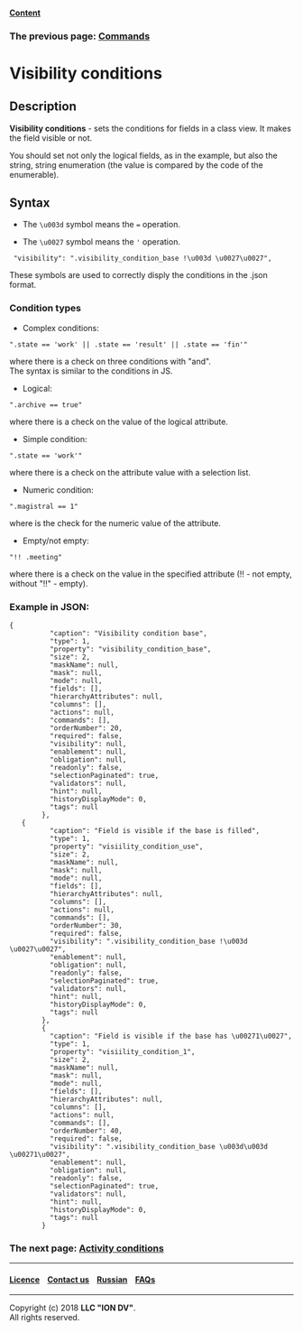 #### [Content](/docs/en/index.md)

### The previous page: [Commands](/docs/en/2_system_description/metadata_structure/meta_view/commands.md)

# Visibility conditions

## Description

**Visibility conditions** - sets the conditions for fields in a class view. It makes the field visible or not. 

You should set not only the logical fields, as in the example, but also the string, string enumeration (the value is compared by the code of the enumerable). 

 ## Syntax
 
 * The `\u003d` symbol means the `=` operation.
 
 * The `\u0027` symbol means the  `'` operation.
```
 "visibility": ".visibility_condition_base !\u003d \u0027\u0027",
```
These symbols are used to correctly disply the conditions in the .json format.

### Condition types

* Complex conditions:
```
".state == 'work' || .state == 'result' || .state == 'fin'"
```
where there is a check on three conditions with "and".  
The syntax is similar to the conditions in JS.  


* Logical:

```
".archive == true"
```
where there is a check on the value of the logical attribute.

* Simple condition:

```
".state == 'work'"
```
where there is a check on the attribute value with a selection list.

* Numeric condition:

```
".magistral == 1"
```
where is the check for the numeric value of the attribute.

* Empty/not empty:

```
"!! .meeting"
```
where there is a check on the value in the specified attribute (!! - not empty, without "!!" - empty).

### Example in JSON:
```
{
          "caption": "Visibility condition base",
          "type": 1,
          "property": "visibility_condition_base",
          "size": 2,
          "maskName": null,
          "mask": null,
          "mode": null,
          "fields": [],
          "hierarchyAttributes": null,
          "columns": [],
          "actions": null,
          "commands": [],
          "orderNumber": 20,
          "required": false,
          "visibility": null,
          "enablement": null,
          "obligation": null,
          "readonly": false,
          "selectionPaginated": true,
          "validators": null,
          "hint": null,
          "historyDisplayMode": 0,
          "tags": null
        },
   {
          "caption": "Field is visible if the base is filled",
          "type": 1,
          "property": "visiility_condition_use",
          "size": 2,
          "maskName": null,
          "mask": null,
          "mode": null,
          "fields": [],
          "hierarchyAttributes": null,
          "columns": [],
          "actions": null,
          "commands": [],
          "orderNumber": 30,
          "required": false,
          "visibility": ".visibility_condition_base !\u003d \u0027\u0027",
          "enablement": null,
          "obligation": null,
          "readonly": false,
          "selectionPaginated": true,
          "validators": null,
          "hint": null,
          "historyDisplayMode": 0,
          "tags": null
        },
        {
          "caption": "Field is visible if the base has \u00271\u0027",
          "type": 1,
          "property": "visiility_condition_1",
          "size": 2,
          "maskName": null,
          "mask": null,
          "mode": null,
          "fields": [],
          "hierarchyAttributes": null,
          "columns": [],
          "actions": null,
          "commands": [],
          "orderNumber": 40,
          "required": false,
          "visibility": ".visibility_condition_base \u003d\u003d \u00271\u0027",
          "enablement": null,
          "obligation": null,
          "readonly": false,
          "selectionPaginated": true,
          "validators": null,
          "hint": null,
          "historyDisplayMode": 0,
          "tags": null
        }
```

### The next page: [Activity conditions](/docs/en/2_system_description/metadata_structure/meta_view/enablement.md)

--------------------------------------------------------------------------  


 #### [Licence](/LICENSE) &ensp;  [Contact us](https://iondv.com) &ensp;  [Russian](/docs/ru/2_system_description/metadata_structure/meta_view/visibility.md)   &ensp; [FAQs](/faqs.md)   <div><img src="https://mc.iondv.com/watch/local/docs/framework" style="position:absolute; left:-9999px;" height=1 width=1 alt="iondv metrics"></div>       



--------------------------------------------------------------------------  

Copyright (c) 2018 **LLC "ION DV"**.  
All rights reserved. 